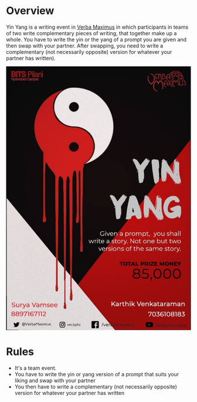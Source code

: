<!-- TITLE: Yin Yang -->
<!-- SUBTITLE: View a situation in contrasting, yet complementary, perspectives, and weave a plot around it. -->

# Overview
Yin Yang is a writing event in [Verba Maximus](/fests/vm) in which participants in teams of two write complementary pieces of writing, that together make up a whole. You have to write the yin or the yang of a prompt you are given and then swap with your partner. After swapping, you need to write a complementary (not necessarily opposite) version for whatever your partner has written).

![26910415 1607657146014312 987055241609931145 O](/uploads/26910415-1607657146014312-987055241609931145-o.jpg "26910415 1607657146014312 987055241609931145 O")

# Rules
- It's a team event.
- You have to write the yin or yang version of a prompt that suits your liking and swap with your partner
- You then have to write a complementary (not necessarily opposite) version for whatever your partner has written